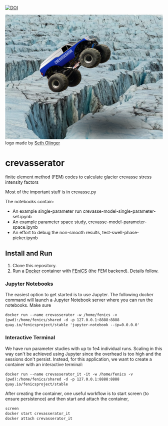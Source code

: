 [![DOI](https://zenodo.org/badge/399821666.svg)](https://zenodo.org/badge/latestdoi/399821666)

![monster truck jumping over a crevasse](crevasserator.png)
logo made by [Seth Olinger](http://setholinger.github.io)

# crevasserator
finite element method (FEM) codes to calculate glacier crevasse stress intensity factors

Most of the important stuff is in crevasse.py

The notebooks contain:

- An example single-parameter run crevasse-model-single-parameter-set.ipynb
- An example parameter space study, crevasse-model-parameter-space.ipynb
- An effort to debug the non-smooth results, test-swell-phase-picker.ipynb

## Install and Run

1. Clone this repository.
2. Run a [Docker](https://www.docker.com/get-started/) container with [FEniCS](https://fenicsproject.org/) (the FEM backend). Details follow.

### Jupyter Notebooks
The easiest option to get started is to use Jupyter. The following docker command will launch a Jupyter Notebook server where you can run the notebooks.  Make sure
```
docker run --name crevasserator -w /home/fenics -v (pwd):/home/fenics/shared -d -p 127.0.0.1:8888:8888 quay.io/fenicsproject/stable 'jupyter-notebook --ip=0.0.0.0'
```

### Interactive Terminal
We have run parameter studies with up to 1e4 individual runs. Scaling in this way can't be achieved using Jupyter since the overhead is too high and the sessions don't persist.  Instead, for this application, we want to create a container with an interactive terminal:
```
docker run --name crevasserator_it -it -w /home/fenics -v (pwd):/home/fenics/shared -d -p 127.0.0.1:8888:8888 quay.io/fenicsproject/stable
```
After creating the container, one useful workflow is to start screen (to ensure persistence) and then start and attach the container,
```
screen
docker start crevasserator_it
docker attach crevasserator_it
```
